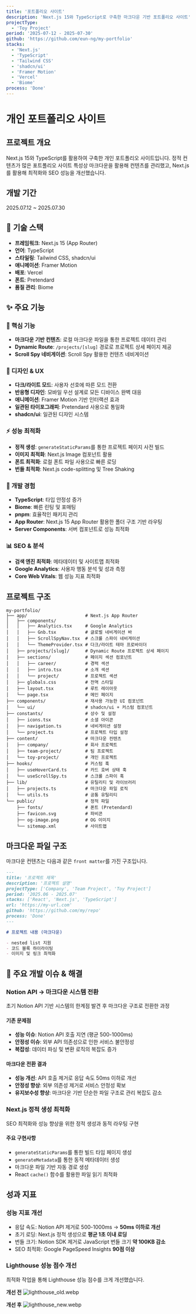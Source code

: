 ```yaml
---
title: '포트폴리오 사이트'
description: 'Next.js 15와 TypeScript로 구축한 마크다운 기반 포트폴리오 사이트'
projectType:
  - 'Toy Project'
period: '2025-07-12 - 2025-07-30'
github: 'https://github.com/eun-ng/my-portfolio'
stacks:
  - 'Next.js'
  - 'TypeScript'
  - 'Tailwind CSS'
  - 'shadcn/ui'
  - 'Framer Motion'
  - 'Vercel'
  - 'Biome'
process: 'Done'
---
```


# 개인 포트폴리오 사이트

## 프로젝트 개요

Next.js 15와 TypeScript를 활용하여 구축한 개인 포트폴리오 사이트입니다. 정적 컨텐츠가 많은 포트폴리오 사이트 특성상 마크다운을 활용해 컨텐츠를 관리했고, Next.js를 활용해 최적화와 SEO 성능을 개선했습니다.

## 개발 기간

2025.07.12 ~ 2025.07.30

## 🚀 기술 스택

- **프레임워크**: Next.js 15 (App Router)
- **언어**: TypeScript
- **스타일링**: Tailwind CSS, shadcn/ui
- **애니메이션**: Framer Motion
- **배포**: Vercel
- **폰트**: Pretendard
- **품질 관리**: Biome

## ✨ 주요 기능

### 🎯 핵심 기능

- **마크다운 기반 컨텐츠**: 로컬 마크다운 파일을 통한 프로젝트 데이터 관리
- **Dynamic Route**: `/projects/[slug]` 경로로 프로젝트 상세 페이지 제공
- **Scroll Spy 네비게이션**: Scroll Spy 활용한 컨텐츠 네비게이션

### 🎨 디자인 & UX

- **다크/라이트 모드**: 사용자 선호에 따른 모드 전환
- **반응형 디자인**: 모바일 우선 설계로 모든 디바이스 완벽 대응
- **애니메이션**: Framer Motion 기반 인터랙션 효과
- **일관된 타이포그래피**: Pretendard 사용으로 통일화
- **shadcn/ui**: 일관된 디자인 시스템

### ⚡ 성능 최적화

- **정적 생성**: `generateStaticParams`를 통한 프로젝트 페이지 사전 빌드
- **이미지 최적화**: Next.js Image 컴포넌트 활용
- **폰트 최적화**: 로컬 폰트 파일 사용으로 빠른 로딩
- **번들 최적화**: Next.js code-splitting 및 Tree Shaking

### 🔧 개발 경험

- **TypeScript**: 타입 안정성 증가
- **Biome**: 빠른 린팅 및 포매팅
- **pnpm**: 효율적인 패키지 관리
- **App Router**: Next.js 15 App Router 활용한 폴더 구조 기반 라우팅
- **Server Components**: 서버 컴포넌트로 성능 최적화

### 📊 SEO & 분석

- **검색 엔진 최적화**: 메타데이터 및 사이트맵 최적화
- **Google Analytics**: 사용자 행동 분석 및 성과 측정
- **Core Web Vitals**: 웹 성능 지표 최적화

## 프로젝트 구조

```
my-portfolio/
├── app/                      # Next.js App Router
│   ├── components/
│   │   ├── Analytics.tsx     # Google Analytics
│   │   ├── Gnb.tsx           # 글로벌 네비게이션 바
│   │   ├── ScrollSpyNav.tsx  # 스크롤 스파이 네비게이션
│   │   └── ThemeProvider.tsx # 다크/라이트 테마 프로바이더
│   ├── projects/[slug]/      # Dynamic Route 프로젝트 상세 페이지
│   ├── sections/             # 페이지 섹션 컴포넌트
│   │   ├── career/           # 경력 섹션
│   │   ├── intro.tsx         # 소개 섹션
│   │   └── project/          # 프로젝트 섹션
│   ├── globals.css           # 전역 스타일
│   ├── layout.tsx            # 루트 레이아웃
│   └── page.tsx              # 메인 페이지
├── components/               # 재사용 가능한 UI 컴포넌트
│   └── ui/                   # shadcn/ui + 커스텀 컴포넌트
├── constants/                # 상수 및 설정
│   ├── icons.tsx             # 소셜 아이콘
│   ├── navigation.ts         # 네비게이션 설정
│   └── project.ts            # 프로젝트 타입 설정
├── content/                  # 마크다운 컨텐츠
│   ├── company/              # 회사 프로젝트
│   ├── team-project/         # 팀 프로젝트
│   └── toy-project/          # 개인 프로젝트
├── hooks/                    # 커스텀 훅
│   ├── useHoverCard.ts       # 카드 호버 상태 훅
│   └── useScrollSpy.ts       # 스크롤 스파이 훅
├── lib/                      # 유틸리티 및 라이브러리
│   ├── projects.ts           # 마크다운 파일 로직
│   └── utils.ts              # 공통 유틸리티
└── public/                   # 정적 파일
    ├── fonts/                # 폰트 (Pretendard)
    ├── favicon.svg           # 파비콘
    ├── og-image.png          # OG 이미지
    └── sitemap.xml           # 사이트맵
```

## 마크다운 파일 구조

마크다운 컨텐츠는 다음과 같은 `front matter`를 가진 구조입니다.

```markdown
---
title: '프로젝트 제목'
description: '프로젝트 설명'
projectType: ['Company', 'Team Project', 'Toy Project']
period: '2025.06 - 2025.07'
stacks: ['React', 'Next.js', 'TypeScript']
url: 'https://my-url.com'
github: 'https://github.com/my/repo'
process: 'Done'
---

# 프로젝트 내용 (마크다운)

- nested list 지원
- 코드 블록 하이라이팅
- 이미지 및 링크 최적화
```

## 🎯 주요 개발 이슈 & 해결

### Notion API → 마크다운 시스템 전환

초기 Notion API 기반 시스템의 한계점 발견 후 마크다운 구조로 전환한 과정

#### 기존 문제점

- **성능 이슈**: Notion API 호출 지연 (평균 500-1000ms)
- **안정성 이슈**: 외부 API 의존성으로 인한 서비스 불안정성
- **복잡성**: 데이터 파싱 및 변환 로직의 복잡도 증가

#### 마크다운 전환 결과

- **성능 개선**: API 호출 제거로 응답 속도 50ms 이하로 개선
- **안정성 향상**: 외부 의존성 제거로 서비스 안정성 확보
- **유지보수성 향상**: 마크다운 기반 단순한 파일 구조로 관리 복잡도 감소

### Next.js 정적 생성 최적화

SEO 최적화와 성능 향상을 위한 정적 생성과 동적 라우팅 구현

#### 주요 구현사항

- `generateStaticParams`를 통한 빌드 타임 페이지 생성
- `generateMetadata`를 통한 동적 메타데이터 생성
- 마크다운 파일 기반 자동 경로 생성
- React `cache()` 함수를 활용한 파일 읽기 최적화

## 성과 지표

### 성능 지표 개선

- 응답 속도: Notion API 제거로 500-1000ms → **50ms 이하로 개선**
- 초기 로딩: Next.js 정적 생성으로 **평균 1초 이내 로딩**
- 번들 크기: Notion SDK 제거로 JavaScript 번들 크기 **약 100KB 감소**
- SEO 최적화: Google PageSpeed Insights **90점 이상**

### Lighthouse 성능 점수 개선

최적화 작업을 통해 Lighthouse 성능 점수를 크게 개선했습니다.

**개선 전**
![lighthouse_old.webp](https://pbnorsjxdmnytmjr.public.blob.vercel-storage.com/portfolio/lighthouse_old.webp)

**개선 후**
![lighthouse_new.webp](https://pbnorsjxdmnytmjr.public.blob.vercel-storage.com/portfolio/lighthouse_new.webp)
